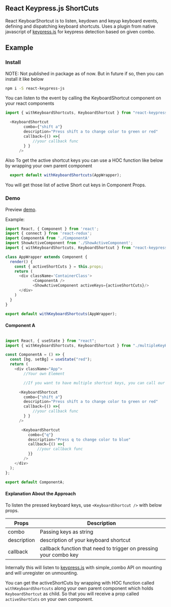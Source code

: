 React Keypress.js ShortCuts
---


React KeyboarShortcut is to listen, keydown and keyup keyboard events, defining and  dispatching keyboard shortcuts. Uses a plugin from native javascript of [keypress.js](http://dmauro.github.io/Keypress/) for keypress detection based on given combo.

## Example

### Install

NOTE: Not published in package as of now. But in future if so, then you can install it like below

```sh
npm i -S react-keypress-js
```

You can listen to the event by calling the KeyboardShortcut component on your react components

```js
import { withKeyboardShortcuts, KeyboardShortcut } from "react-keypress-js";

  <KeyboardShortcut
        combo={"shift a"}
        description="Press shift a to change color to green or red"
        callback={() =>{
            //your callback func
        } }
      />
```

Also To get the active shortcut keys you can use a HOC function like below by wrapping your own parent component

```js
  export default withKeyboardShortcuts(AppWrapper);
```
You will get those list of active Short cut keys in Component Props.

### Demo

Preview [demo](https://manisankar-reactkshortcut.herokuapp.com/). 

Example: 

```js
import React, { Component } from 'react';
import { connect } from 'react-redux';
import ComponentA from './ComponentA'
import ShowActiveComponent from './ShowActiveComponent';
import { withKeyboardShortcuts, KeyboardShortcut } from "react-keypress-js";

class AppWrapper extends Component {
  render() {
    const { activeShortCuts } = this.props;
    return (
      <div className='ContainerClass'>
            <ComponentA />
            <ShowActiveComponent activeKeys={activeShortCuts}/>
      </div>
    )
  }
}

export default withKeyboardShortcuts(AppWrapper);
```

#### Component A

```js

import React, { useState } from "react";
import { withKeyboardShortcuts, KeyboardShortcut } from "./multipleKeyHandler";

const ComponentA = () => {
  const [bg, setBg] = useState("red");
  return (
    <div className="App">
        //Your own Element

        //If you want to have multiple shortcut keys, you can call our KeyboardShortcut component by passing required props.

      <KeyboardShortcut
        combo={"shift a"}
        description="Press shift a to change color to green or red"
        callback={() =>{
            //your callback func
        } }
      />

       <KeyboardShortcut
          combo={"q"}
          description="Press q to change color to blue"
          callback={() =>{
              //your callback func
          }}
        />
    </div>
  );
};

export default ComponentA;

```


#### Explanation About the Approach

To listen the pressed keyboard keys, use `<KeyboardShortcut />` with below props. 

Props | Description | 
--- | --- | 
combo | Passing keys as string | 
description | description of your keyboard shortcut
callback | callback function that need to trigger on pressing your combo key


Internally this will listen to  [keypress.js](http://dmauro.github.io/Keypress/) with simple_combo API on mounting and will unregister on unmounting. 

You can get the activeShortCuts by wrapping with HOC function called `withKeyboardShortcuts` along your own parent component which holds `KeyboardShortcut` as child. So that you will receive a prop called `activeShortCuts` on your own component. 
